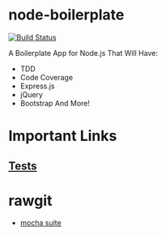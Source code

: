 node-boilerplate
================

[![Build Status](https://travis-ci.org/ariporad/node-boilerplate.png?branch=master)](https://travis-ci.org/ariporad/node-boilerplate)

A Boilerplate App for Node.js That Will Have:
- TDD
- Code Coverage
- Express.js
- jQuery
- Bootstrap
And More!

# Important Links

## [Tests](https://rawgit.com/YOUR_NAME/YOUR_PROJECT/master/test/mocha/browser-suite.html)

# rawgit

+ [mocha suite](https://rawgit.com/YOUR_NAME/YOUR_PROJECT/master/test/mocha/browser-suite.html)